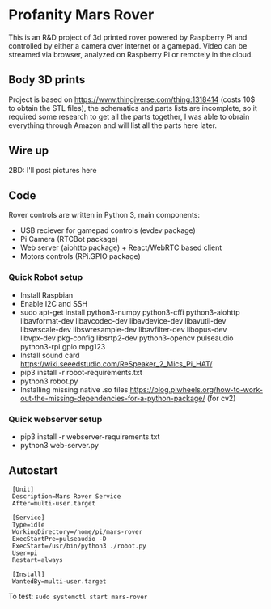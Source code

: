 # Profanity Mars Rover

This is an R&D project of 3d printed rover powered by Raspberry Pi and controlled by either a camera over internet or a gamepad.
Video can be streamed via browser, analyzed on Raspberry Pi or remotely in the cloud.

## Body 3D prints 

Project is based on https://www.thingiverse.com/thing:1318414 (costs 10$ to obtain the STL files), the schematics and parts lists are incomplete, so it required some research to get all the parts together, I was able to obrain everything through Amazon and will list all the parts here later.

## Wire up

2BD: I'll post pictures here

## Code

Rover controls are written in Python 3, main components:
- USB reciever for gamepad controls (evdev package)
- Pi Camera (RTCBot package)
- Web server (aiohttp package) + React/WebRTC based client
- Motors controls (RPi.GPIO package)


### Quick Robot setup

- Install Raspbian
- Enable I2C and SSH
- sudo apt-get install python3-numpy python3-cffi python3-aiohttp \
    libavformat-dev libavcodec-dev libavdevice-dev libavutil-dev \
    libswscale-dev libswresample-dev libavfilter-dev libopus-dev \
    libvpx-dev pkg-config libsrtp2-dev python3-opencv pulseaudio python3-rpi.gpio mpg123
- Install sound card https://wiki.seeedstudio.com/ReSpeaker_2_Mics_Pi_HAT/
- pip3 install -r robot-requirements.txt
- python3 robot.py
- Installing missing native .so files https://blog.piwheels.org/how-to-work-out-the-missing-dependencies-for-a-python-package/ (for cv2)

### Quick webserver setup

- pip3 install -r webserver-requirements.txt
- python3 web-server.py

## Autostart

```/lib/systemd/system/mars-rover.service
 [Unit]
 Description=Mars Rover Service
 After=multi-user.target

 [Service]
 Type=idle
 WorkingDirectory=/home/pi/mars-rover
 ExecStartPre=pulseaudio -D
 ExecStart=/usr/bin/python3 ./robot.py
 User=pi
 Restart=always

 [Install]
 WantedBy=multi-user.target
 ```

To test:
`sudo systemctl start mars-rover`

